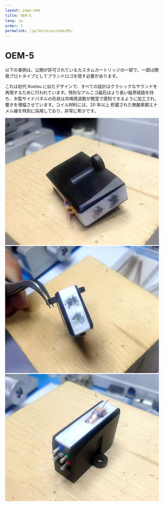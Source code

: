 ```yaml
---
layout: page-oem
title: OEM-5
lang: ja
order: 5
permalink: /ja/Services/oem/05/
---
```



# OEM-5

以下の事例は、公開が許可されているカスタムカートリッジの一部で、一部は開発プロトタイプとしてブランドロゴを隠す必要があります。


これは初代 Koetsu に似たデザインで、すべての設計はクラシックなサウンドを再現するために行われています。特別なアルニコ磁石はより長い磁界経路を持ち、木製サイドパネルの形状は共鳴周波数が聴覚で感知できるように加工され、響きを増幅させています。コイル材料には、20 年以上 貯蔵された無酸素銅エナメル線を特別に採用しており、非常に希少です。

![1](/assets/Services/OEM-5/1.jpg)
![2](/assets/Services/OEM-5/2.jpg)
![3](/assets/Services/OEM-5/3.jpg)
